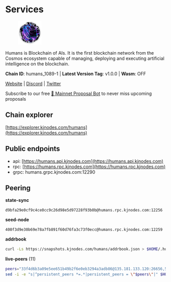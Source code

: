 # Services

<figure><img src="https://raw.githubusercontent.com/kj89/cosmos-images/main/logos/humans.png" alt=""><figcaption></figcaption></figure>

Humans is Blockchain of AIs. It is the first blockchain network  from the Cosmos ecosystem capable of managing, deploying and  executing artificial intelligence on the blockchain.

**Chain ID**: humans_1089-1 | **Latest Version Tag**: v1.0.0 | **Wasm**: OFF

[Website](https://humans.ai) | [Discord](https://discord.gg/humansdotai) | [Twitter](https://twitter.com/humansdotai)



Subscribe to our free [🤖 Mainnet Proposal Bot](https://t.me/kjnodes_proposal_bot) to never miss upcoming proposals


## Chain explorer
[https://explorer.kjnodes.com/humans](https://explorer.kjnodes.com/humans)

## Public endpoints

* api: [https://humans.api.kjnodes.com](https://humans.api.kjnodes.com)
* rpc: [https://humans.rpc.kjnodes.com](https://humans.rpc.kjnodes.com)
* grpc: humans.grpc.kjnodes.com:12290

## Peering

**state-sync**

```text
d9bfa29e0cf9c4ce0cc9c26d98e5d97228f93b0b@humans.rpc.kjnodes.com:12256
```

**seed-node**

```text
400f3d9e30b69e78a7fb891f60d76fa3c73f0ecc@humans.rpc.kjnodes.com:12259
```

**addrbook**
```bash
curl -Ls https://snapshots.kjnodes.com/humans/addrbook.json > $HOME/.humansd/config/addrbook.json
```

**live-peers** (11)
```bash
peers="33f4d6b3a09e5ee651b49b2f6e0eb3294a3adb86@135.181.133.120:26656,5e51671241340f1d1e1409a9e0cc4474820bf782@65.109.116.151:17656,f913050241ce5fd49ea3783ed21724ad05db7291@65.109.125.235:26656,250d5926777e735519813157e444f84212fc8290@5.161.216.102:26656,aad2aadbe97cca1079d983f213ea90805e9fe765@162.55.145.72:26656,7fe9fed5e1e07692c332ea38ff4ef5ad2ee0248c@138.201.121.185:26690,2b882f794ed974031b5b435fbf1a755b668d7529@178.23.126.79:26656,dc4c999d252b1cf99a341b3e6e752bd173c0fabf@51.89.195.66:28656,93f4b883a14bac52c5a5436b0577d084ffc2c0f5@38.146.3.143:18456,32793227512886818e6c13a928ccfd675c0030c3@51.79.82.138:26656,d9bfa29e0cf9c4ce0cc9c26d98e5d97228f93b0b@65.109.88.38:12256"
sed -i -e "s|^persistent_peers *=.*|persistent_peers = \"$peers\"|" $HOME/.humansd/config/config.toml
```

